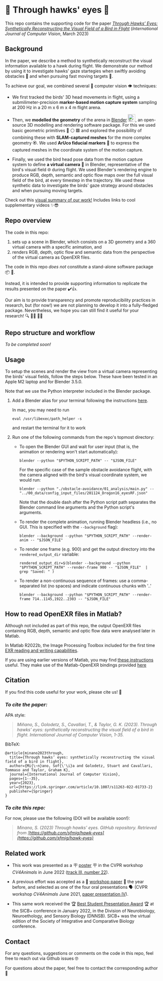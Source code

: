 # 🦅 Through hawks' eyes 🦅

This repo contains the supporting code for the paper [*Through Hawks’ Eyes: Synthetically Reconstructing the Visual Field of a Bird in Flight*](https://link.springer.com/article/10.1007/s11263-022-01733-2) (*International Journal of Computer Vision*, March 2023)

## Background
In the paper, we describe a method to synthetically reconstruct the visual information available to a hawk during flight. We demonstrate our method by using it to investigate hawks' gaze startegies when swiftly avoiding obstacles 🚀 and when pursuing fast moving targets 🐀.

To achieve our goal, we combined several 🤖 computer vision 👁️ techniques: 
- We first tracked the birds' 3D head movements in flight, using a submilimeter-precision **marker-based motion capture system** sampling at 200 Hz in a 20 m x 6 m x 4 m flight arena. 

- Then, we **modelled the geometry** of the arena in [Blender](https://www.blender.org/) <a href="https://emoji.gg/emoji/8027-blender"><img src="https://cdn3.emoji.gg/emojis/8027-blender.png" width="24px" height="24px" alt="Blender"></a>, an open-source 3D modelling and rendering software package. For this we used basic geometric primitives 🔺 ⚪ 🟩 and explored the possibility of combining these with **SLAM-captured meshes** for the more complex geometry 🏵️. We used **ArUco fiducial markers** 📍 to express the captured meshes in the coordinate system of the motion capture.

- Finally, we used the bird head pose data from the motion capture system to define **a virtual camera** 🎥 in Blender, representative of the bird's visual field 🌐 during flight. We used Blender's rendering engine to produce RGB, depth, semantic and optic flow maps over the full visual field of the bird, at every timestep in the trajectory. We used these synthetic data to investigate the birds' gaze strategy around obstacles and when pursuing moving targets.

Check out this [visual summary of our work!](https://drive.google.com/file/d/1HmnPG8llCPGxQonDWB9Vwobwin49WGWj/view?pli=1) Includes links to cool supplementary videos ✨😎

## Repo overview
The code in this repo:
1. sets up a scene in Blender, which consists on a 3D geometry and a 360 virtual camera with a specific animation, and 
2. renders RGB, depth, optic flow and semantic data from the perspective of the virtual camera as OpenEXR files.

The code in this repo *does not* constitute a stand-alone software package 📦 😬. 

Instead, it is intended to provide supporting information to replicate the results presented on the paper ✔️👍. 

Our aim is to provide transparency and promote reproducibility practices in research, but (for now!) we are not planning to develop it into a fully-fledged package. Nevertheless, we hope you can still find it useful for your research! 🔍 👩‍💻 🧑‍🔬


## Repo structure and workflow
*To be completed soon!*




## Usage

To setup the scenes and render the view from a virtual camera representing the birds' visual fields, follow the steps below. These have been tested in an Apple M2 laptop and for Blender 3.5.0.

Note that we use the Python interpreter included in the Blender package.

1. Add a Blender alias for your terminal following the instructions [here](https://docs.blender.org/manual/en/3.4/advanced/command_line/launch/index.html).

    In mac, you may need to run
    ```
    eval /usr/libexec/path_helper -s
    ``` 
    and restart the terminal for it to work

2. Run one of the following commands from the repo's topmost directory:

    - To open the Blender GUI and wait for user input (that is, the animation or rendering won't start automatically):
      ```
      blender --python "$PYTHON_SCRIPT_PATH" -- "$JSON_FILE"
      ```
      For the specific case of the sample obstacle avoidance flight, with the camera aligned with the bird's visual coordinate system, we would run:
      ```
      blender --python "./obstacle-avoidance/01_analysis/main.py" -- "../00_data/config_input_files/201124_Drogon16_eyesRF.json"
      ```
      Note that the double dash after the Python script path separates the Blender command line arguments and the Python script's arguments.

    - To render the complete animation, running Blender headless (i.e., no GUI. This is specified with the `--background` flag):
      ```
      blender --background --python "$PYTHON_SCRIPT_PATH" --render-anim -- "$JSON_FILE"
      ```

    - To render one frame (e.g. 900) and get the output directory into the `rendered_output_dir` variable:
      ```
      rendered_output_dir=$(blender --background --python "$PYTHON_SCRIPT_PATH" --render-frame 900 -- "$JSON_FILE"  | grep "Saved: " )
      ```

    - To render a non-continuous sequence of frames: use a comma-separated list (no spaces) and indicate continuous chunks with '..'
      ```
      blender --background --python "$PYTHON_SCRIPT_PATH" --render-frame 714..1145,1922..2303 -- "$JSON_FILE"
      ```


## How to read OpenEXR files in Matlab?
Although not included as part of this repo, the output OpenEXR files containing RGB, depth, semantic and optic flow data were analysed later in Matlab. 

In Matlab R2022b, the Image Processing Toolbox included for the first time [EXR reading and writing capabilities](https://uk.mathworks.com/matlabcentral/answers/611336-installing-openexr-in-matlab#answer_1059580). 

If you are using earlier versions of Matlab, you may find [these instructions](https://uk.mathworks.com/matlabcentral/answers/611336-installing-openexr-in-matlab#answer_653567) useful. They make use of the Matlab-OpenEXR bindings provided [here](https://github.com/skycaptain/openexr-matlab)


## Citation
If you find this code useful for your work, please cite us! 🤩

### *To cite the paper:*
APA style:
> *Miñano, S., Golodetz, S., Cavallari, T., & Taylor, G. K. (2023). Through hawks’ eyes: synthetically reconstructing the visual field of a bird in flight. International Journal of Computer Vision, 1-35.*

BibTeX:
```
@article{minano2023through,
  title={Through hawks’ eyes: synthetically reconstructing the visual field of a bird in flight},
  author={Mi{\~n}ano, Sof{\'\i}a and Golodetz, Stuart and Cavallari, Tommaso and Taylor, Graham K},
  journal={International Journal of Computer Vision},
  pages={1--35},
  year={2023},
  url={https://link.springer.com/article/10.1007/s11263-022-01733-2}
  publisher={Springer}
}
```

### *To cite this repo:*

For now, please use the following (DOI will be available soon!):

> *Minano, S. (2023) Through hawks’ eyes. GitHub repository. Retrieved from [https://github.com/sfmig/hawk-eyes](https://github.com/sfmig/hawk-eyes)*
 

## Related work
- This work was presented as a 🪧 [poster](https://drive.google.com/file/d/1HmnPG8llCPGxQonDWB9Vwobwin49WGWj/view) 🪧 in the CVPR workshop *CV4Animals* in June 2022 ([track III, number 22](https://sites.google.com/view/cv4animals/2022-accepted-papers)). 

- A previous effort was accepted as a 📜 [workshop paper](https://www.biorxiv.org/content/10.1101/2021.06.16.446415v1) 📜 the year before, and selected as one of the four oral presentations 🗣️ (CVPR workshop *CV4Animals* June 2021, [paper presentation IV](https://sites.google.com/view/cv4animals/2021-home)).

- This same work received the 🏆 [Best Student Presentation Award](https://doi.org/10.1093/icb/icac122) 🏆 at the SICB+ conference in January 2022, in the Division of Neurobiology, Neuroethology, and Sensory Biology (DNNSB). SICB+ was the virtual edition of the Society of Integrative and Comparative Biology conference.

## Contact
For any questions, suggestions or comments on the code in this repo, feel free to reach out via Github issues 🤓

For questions about the paper, feel free to contact the corresponding author 📧
